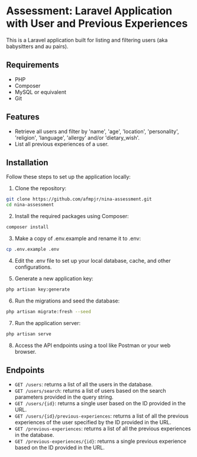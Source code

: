 # Assessment: Laravel Application with User and Previous Experiences

This is a Laravel application built for listing and filtering users (aka babysitters and au pairs).

## Requirements

- PHP
- Composer
- MySQL or equivalent
- Git

## Features

- Retrieve all users and filter by 'name', 'age', 'location', 'personality', 'religion', 'language', 'allergy' and/or 'dietary_wish'.
- List all previous experiences of a user.


## Installation

Follow these steps to set up the application locally:

1. Clone the repository:

```bash
git clone https://github.com/afmpjr/nina-assessment.git
cd nina-assessment
```

2. Install the required packages using Composer:

```bash
composer install
```

3. Make a copy of .env.example and rename it to .env:

```bash
cp .env.example .env
```

4. Edit the .env file to set up your local database, cache, and other configurations.

5. Generate a new application key:

```bash
php artisan key:generate
```

6. Run the migrations and seed the database:

```bash
php artisan migrate:fresh --seed
```

7. Run the application server:

```bash
php artisan serve
```

8. Access the API endpoints using a tool like Postman or your web browser.

## Endpoints

- `GET /users`: returns a list of all the users in the database.
- `GET /users/search`: returns a list of users based on the search parameters provided in the query string.
- `GET /users/{id}`: returns a single user based on the ID provided in the URL.
- `GET /users/{id}/previous-experiences`: returns a list of all the previous experiences of the user specified by the ID provided in the URL.
- `GET /previous-experiences`: returns a list of all the previous experiences in the database.
- `GET /previous-experiences/{id}`: returns a single previous experience based on the ID provided in the URL.
